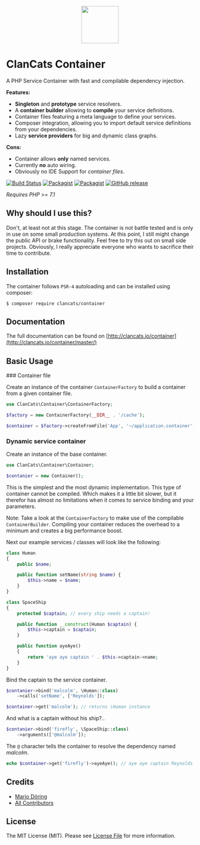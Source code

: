<p align="center"><a href="http://clancats.io/container/master/" target="_blank">
    <img width="100px" src="http://clancats.io/assets/media/img/logo/container.png">
</a></p>


# ClanCats Container

A PHP Service Container with fast and compilable dependency injection. 

**Features:**

 * **Singleton** and **prototype** service resolvers.
 * A **container builder** allowing to **compile** your service definitions.
 * Container files featuring a meta language to define your services.
 * Composer integration, allowing you to import default service definitions from your dependencies.
 * Lazy **service providers** for big and dynamic class graphs.

**Cons:**

 * Container allows **only** named services.
 * Currently **no** auto wiring.
 * Obviously no IDE Support for _container files_.

[![Build Status](https://travis-ci.org/ClanCats/Container.svg?branch=master)](https://travis-ci.org/ClanCats/Container)
[![Packagist](https://img.shields.io/packagist/dt/clancats/container.svg)](https://packagist.org/packages/clancats/container)
[![Packagist](https://img.shields.io/packagist/l/clancats/container.svg)](https://github.com/ClanCats/Container/blob/master/LICENSE)
[![GitHub release](https://img.shields.io/github/release/clancats/container.svg)](https://github.com/ClanCats/Container/releases)

_Requires PHP >= 7.1_

## Why should I use this? 

Don't, at least not at this stage. The container is not battle tested and is only in use on some small production systems. At this point, I still might change the public API or brake functionality. Feel free to try this out on small side projects. Obviously, I really appreciate everyone who wants to sacrifice their time to contribute.


## Installation

The container follows `PSR-4` autoloading and can be installed using composer:

```
$ composer require clancats/container
```

## Documentation

The full documentation can be found on [http://clancats.io/container](http://clancats.io/container/master/)

## Basic Usage

### Container file

Create an instance of the container `ContainerFactory` to build a container from a given container file.

```php
use ClanCats\Container\ContainerFactory;

$factory = new ContainerFactory(__DIR__ . '/cache');

$container = $factory->createFromFile('App', '~/application.container');
```

### Dynamic service container

Create an instance of the base container.

```php
use ClanCats\Container\Container;

$contanier = new Container();
```

This is the simplest and the most dynamic implementation. This type of container cannot be compiled. Which makes it a little bit slower, but it therefor has almost no limitations when it comes to service binding and your parameters.



Note: Take a look at the `ContainerFactory` to make use of the compilable `ContainerBuilder`. Compiling your container reduces the overhead to a minimum and creates a big performance boost. 

Next our example services / classes will look like the following:

```php
class Human
{
	public $name;

	public function setName(string $name) {
		$this->name = $name;
	}
}

class SpaceShip 
{
	protected $captain; // every ship needs a captain!

	public function __construct(Human $captain) {
		$this->captain = $captain;
	}

	public function ayeAye()
	{
		return 'aye aye captain ' . $this->captain->name;
	}
}
```

Bind the captain to the service container.

```php
$contanier->bind('malcolm', \Human::class)
	->calls('setName', ['Reynolds']);

$container->get('malcolm'); // returns \Human instance
```
And what is a captain without his ship?..

```php
$contanier->bind('firefly', \SpaceShip::class)
	->arguments(['@malcolm']);
```

The `@` character tells the container to resolve the dependency named *malcolm*.

```php
echo $container->get('firefly')->ayeAye(); // aye aye captain Reynolds
```

## Credits

- [Mario Döring](https://github.com/mario-deluna)
- [All Contributors](https://github.com/ClanCats/Container/contributors)

## License

The MIT License (MIT). Please see [License File](https://github.com/ClanCats/Container/blob/master/LICENSE) for more information.
